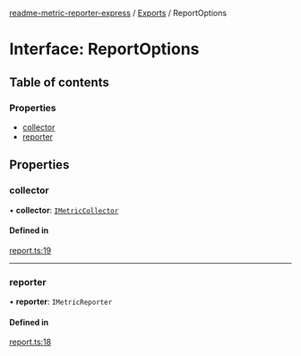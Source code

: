 [readme-metric-reporter-express](../README.md) / [Exports](../modules.md) / ReportOptions

# Interface: ReportOptions

## Table of contents

### Properties

- [collector](ReportOptions.md#collector)
- [reporter](ReportOptions.md#reporter)

## Properties

### collector

• **collector**: [`IMetricCollector`](IMetricCollector.md)

#### Defined in

[report.ts:19](https://github.com/igrek8/readme-metric-reporter-express/blob/adb689e/src/report.ts#L19)

___

### reporter

• **reporter**: `IMetricReporter`

#### Defined in

[report.ts:18](https://github.com/igrek8/readme-metric-reporter-express/blob/adb689e/src/report.ts#L18)
